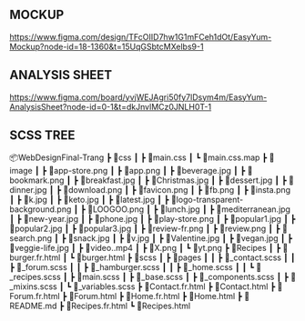 ## MOCKUP
https://www.figma.com/design/TFcOIID7hw1G1mFCeh1dOt/EasyYum-Mockup?node-id=18-1360&t=15UqGSbtcMXelbs9-1

## ANALYSIS SHEET
https://www.figma.com/board/yvjWEJAgri50fy7lDsym4m/EasyYum-AnalysisSheet?node-id=0-1&t=dkJnvlMCz0JNLH0T-1


## SCSS TREE
📦WebDesignFinal-Trang
 ┣ 📂css
 ┃ ┣ 📜main.css
 ┃ ┗ 📜main.css.map
 ┣ 📂image
 ┃ ┣ 📜app-store.png
 ┃ ┣ 📜app.png
 ┃ ┣ 📜beverage.jpg
 ┃ ┣ 📜bookmark.png
 ┃ ┣ 📜breakfast.jpg
 ┃ ┣ 📜Christmas.jpg
 ┃ ┣ 📜dessert.jpg
 ┃ ┣ 📜dinner.jpg
 ┃ ┣ 📜download.png
 ┃ ┣ 📜favicon.png
 ┃ ┣ 📜fb.png
 ┃ ┣ 📜insta.png
 ┃ ┣ 📜k.jpg
 ┃ ┣ 📜keto.jpg
 ┃ ┣ 📜latest.jpg
 ┃ ┣ 📜logo-transparent-background.png
 ┃ ┣ 📜LOOGOO.png
 ┃ ┣ 📜lunch.jpg
 ┃ ┣ 📜mediterranean.jpg
 ┃ ┣ 📜new-year.jpg
 ┃ ┣ 📜phone.jpg
 ┃ ┣ 📜play-store.png
 ┃ ┣ 📜popular1.jpg
 ┃ ┣ 📜popular2.jpg
 ┃ ┣ 📜popular3.jpg
 ┃ ┣ 📜review-fr.png
 ┃ ┣ 📜review.png
 ┃ ┣ 📜search.png
 ┃ ┣ 📜snack.jpg
 ┃ ┣ 📜v.jpg
 ┃ ┣ 📜Valentine.jpg
 ┃ ┣ 📜vegan.jpg
 ┃ ┣ 📜veggie-life.jpg
 ┃ ┣ 📜video..mp4
 ┃ ┣ 📜X.png
 ┃ ┗ 📜yt.png
 ┣ 📂Recipes
 ┃ ┣ 📜burger.fr.html
 ┃ ┗ 📜burger.html
 ┣ 📂scss
 ┃ ┣ 📂pages
 ┃ ┃ ┣ 📜_contact.scss
 ┃ ┃ ┣ 📜_forum.scss
 ┃ ┃ ┣ 📜_hamburger.scss
 ┃ ┃ ┣ 📜_home.scss
 ┃ ┃ ┗ 📜_recipes.scss
 ┃ ┣ 📜main.scss
 ┃ ┣ 📜_base.scss
 ┃ ┣ 📜_components.scss
 ┃ ┣ 📜_mixins.scss
 ┃ ┗ 📜_variables.scss
 ┣ 📜Contact.fr.html
 ┣ 📜Contact.html
 ┣ 📜Forum.fr.html
 ┣ 📜Forum.html
 ┣ 📜Home.fr.html
 ┣ 📜Home.html
 ┣ 📜README.md
 ┣ 📜Recipes.fr.html
 ┗ 📜Recipes.html